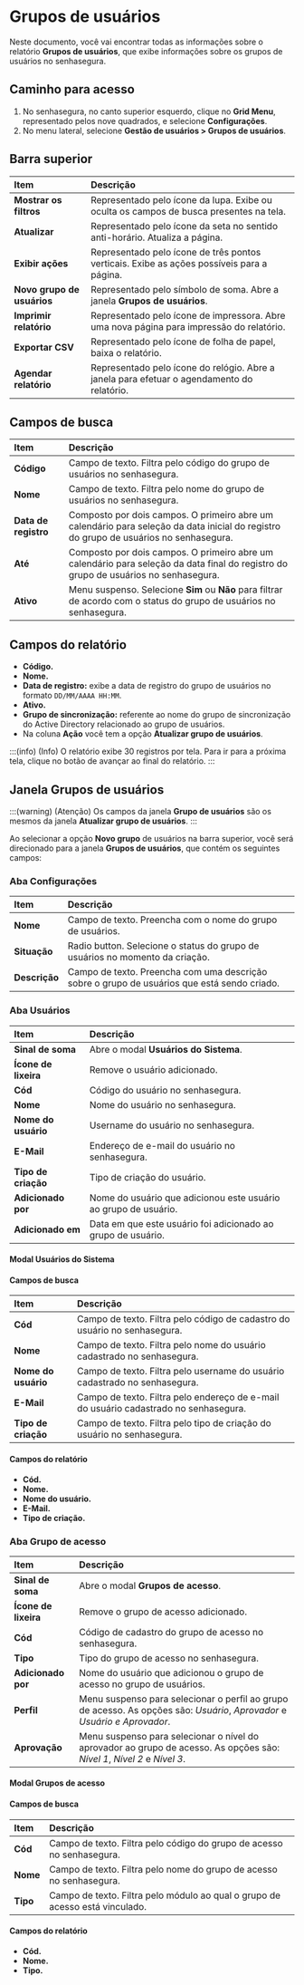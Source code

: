 # Grupos de usuários

Neste documento, você vai encontrar todas as informações sobre o relatório **Grupos de usuários**, que exibe informações sobre os grupos de usuários no senhasegura.

## Caminho para acesso

1. No senhasegura, no canto superior esquerdo, clique no **Grid Menu**, representado pelos nove quadrados, e selecione **Configurações**.  
2. No menu lateral, selecione **Gestão de usuários \> Grupos de usuários**. 

## Barra superior

| Item  | Descrição |
| :---- | :---- |
| **Mostrar os filtros** | Representado pelo ícone da lupa. Exibe ou oculta os campos de busca presentes na tela. |
| **Atualizar** | Representado pelo ícone da seta no sentido anti-horário. Atualiza a página. |
| **Exibir ações** | Representado pelo ícone de três pontos verticais. Exibe as  ações possíveis para a página. |
| **Novo grupo de usuários** | Representado pelo símbolo de soma. Abre a janela **Grupos de usuários**. |
| **Imprimir relatório** | Representado pelo ícone de impressora. Abre uma nova página para impressão do relatório. |
| **Exportar CSV** | Representado pelo ícone de folha de papel, baixa o relatório. |
| **Agendar relatório** | Representado pelo ícone do relógio. Abre a janela para efetuar o agendamento do relatório. |

## Campos de busca

| Item | Descrição |
| :---- | :---- |
| **Código** | Campo de texto. Filtra pelo código do grupo de usuários no senhasegura. |
| **Nome** | Campo de texto. Filtra pelo nome do grupo de usuários no senhasegura. |
| **Data de registro** | Composto por dois campos. O primeiro abre um calendário para seleção da data inicial do registro do grupo de usuários no senhasegura. |
| **Até** | Composto por dois campos. O primeiro abre um calendário para seleção da data final do registro do grupo de usuários no senhasegura. |
| **Ativo** | Menu suspenso. Selecione **Sim** ou **Não** para filtrar de acordo com o status do grupo de usuários no senhasegura. |

## Campos do relatório

* **Código.**  
* **Nome.**  
* **Data de registro:** exibe a data de registro do grupo de usuários no formato `DD/MM/AAAA HH:MM`.  
* **Ativo.**  
* **Grupo de sincronização:** referente ao nome do grupo de sincronização do Active Directory relacionado ao grupo de usuários.  
* Na coluna **Ação** você tem a opção **Atualizar grupo de usuários**.

:::(info) (Info)
O relatório exibe 30 registros por tela. Para ir para a próxima tela, clique no botão de avançar ao final do relatório.
:::

## Janela Grupos de usuários

:::(warning) (Atenção)
Os campos da janela **Grupo de usuários** são os mesmos da janela **Atualizar grupo de usuários**.
:::

Ao selecionar a opção **Novo grupo** de usuários na barra superior, você será direcionado para a janela **Grupos de usuários**, que contém os seguintes campos:

### Aba Configurações

| Item | Descrição |
| :---- | :---- |
| **Nome** | Campo de texto. Preencha com o nome do grupo de usuários. |
| **Situação** | Radio button. Selecione o status do grupo de usuários no momento da criação. |
| **Descrição** | Campo de texto. Preencha com uma descrição sobre o grupo de usuários que está sendo criado. |

### Aba Usuários

| Item | Descrição |
| :---- | :---- |
| **Sinal de soma** | Abre o modal **Usuários do Sistema**. |
| **Ícone de lixeira** | Remove o usuário adicionado. |
| **Cód** | Código do usuário no senhasegura. |
| **Nome** | Nome do usuário no senhasegura. |
| **Nome do usuário** | Username do usuário no senhasegura. |
| **E-Mail** | Endereço de e-mail do usuário no senhasegura. |
| **Tipo de criação** | Tipo de criação do usuário. |
| **Adicionado por** | Nome do usuário que adicionou este usuário ao grupo de usuário. |
| **Adicionado em** | Data em que este usuário foi adicionado ao grupo de usuário. |

#### Modal Usuários do Sistema

#### Campos de busca

| Item | Descrição |
| :---- | :---- |
| **Cód** | Campo de texto. Filtra pelo código de cadastro do usuário no senhasegura. |
| **Nome** | Campo de texto. Filtra pelo nome do usuário cadastrado no senhasegura. |
| **Nome do usuário** | Campo de texto. Filtra pelo username do usuário cadastrado no senhasegura. |
| **E-Mail** | Campo de texto. Filtra pelo endereço de e-mail do usuário cadastrado no senhasegura. |
| **Tipo de criação** | Campo de texto. Filtra pelo tipo de criação do usuário no senhasegura. |

#### Campos do relatório

* **Cód.**  
* **Nome.**  
* **Nome do usuário.**  
* **E-Mail.**  
* **Tipo de criação.**

### Aba Grupo de acesso

| Item | Descrição |
| :---- | :---- |
| **Sinal de soma** | Abre o modal **Grupos de acesso**. |
| **Ícone de lixeira** | Remove o grupo de acesso adicionado. |
| **Cód** | Código de cadastro do grupo de acesso no senhasegura. |
| **Tipo** | Tipo do grupo de acesso no senhasegura. |
| **Adicionado por** | Nome do usuário que adicionou o grupo de acesso no grupo de usuários. |
| **Perfil** | Menu suspenso para selecionar o perfil ao grupo de acesso. As opções são: *Usuário*, *Aprovador* e *Usuário e Aprovador*. |
| **Aprovação** | Menu suspenso para selecionar o nível do aprovador ao grupo de acesso. As opções são: *Nível 1*, *Nível 2* e *Nível 3*. |

#### Modal Grupos de acesso

#### Campos de busca

| Item | Descrição |
| :---- | :---- |
| **Cód** | Campo de texto. Filtra pelo código do grupo de acesso no senhasegura. |
| **Nome** | Campo de texto. Filtra pelo nome do grupo de acesso no senhasegura. |
| **Tipo** | Campo de texto. Filtra pelo módulo ao qual o grupo de acesso está vinculado. |

#### Campos do relatório

* **Cód.**  
* **Nome.**  
* **Tipo.**